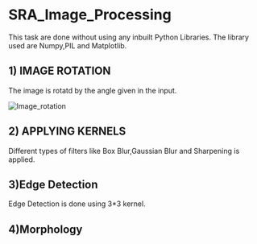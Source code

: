 # SRA_Image_Processing
  This task are done without using any inbuilt Python Libraries.
  The library used are Numpy,PIL and Matplotlib.
## 1) IMAGE ROTATION
The image is rotatd by the angle given in the input.

![Image_rotation](https://user-images.githubusercontent.com/64657733/93302530-c74efc00-f817-11ea-9bae-79aa1203e933.png)
  
## 2) APPLYING KERNELS
Different types of filters like Box Blur,Gaussian Blur and Sharpening is applied.

## 3)Edge Detection
Edge Detection is done using 3*3 kernel.

## 4)Morphology
